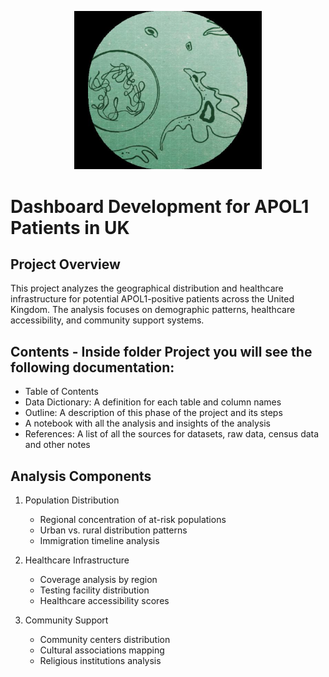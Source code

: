 <p align="center">
  <img src="assets/apol1.png" width="300" alt="APOL1 Analysis">
</p>

# Dashboard Development for APOL1 Patients in UK

## Project Overview
This project analyzes the geographical distribution and healthcare infrastructure for potential APOL1-positive patients across the United Kingdom. The analysis focuses on demographic patterns, healthcare accessibility, and community support systems.

## Contents - Inside folder Project you will see the following documentation:
- Table of Contents
- Data Dictionary: A definition for each table and column names
- Outline: A description of this phase of the project and its steps
- A notebook with all the analysis and insights of the analysis
- References: A list of all the sources for datasets, raw data, census data and other notes

## Analysis Components
1. Population Distribution
   - Regional concentration of at-risk populations
   - Urban vs. rural distribution patterns
   - Immigration timeline analysis

2. Healthcare Infrastructure
   - Coverage analysis by region
   - Testing facility distribution
   - Healthcare accessibility scores

3. Community Support
   - Community centers distribution
   - Cultural associations mapping
   - Religious institutions analysis